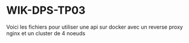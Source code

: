 # WIK-DPS-TP03
Voici les fichiers pour utiliser une api sur docker avec un reverse proxy nginx et un cluster de 4 noeuds
